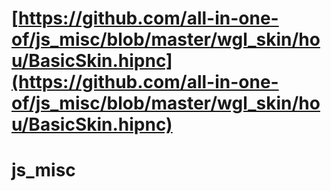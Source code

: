 # [https://github.com/all-in-one-of/js_misc/blob/master/wgl_skin/hou/BasicSkin.hipnc](https://github.com/all-in-one-of/js_misc/blob/master/wgl_skin/hou/BasicSkin.hipnc)
# js_misc
